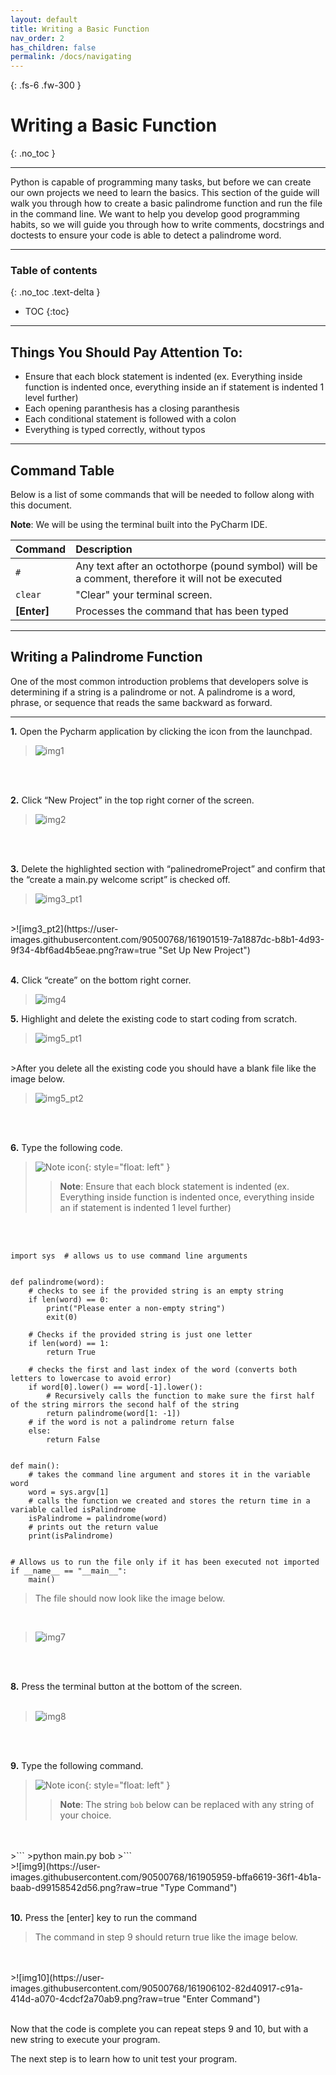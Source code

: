 ```yaml
---
layout: default
title: Writing a Basic Function
nav_order: 2
has_children: false
permalink: /docs/navigating
---
```


{: .fs-6 .fw-300 }

# Writing a Basic Function
{: .no_toc }

---

Python is capable of programming many tasks, but before we can create our own projects we need to learn the basics. This section of the guide will walk you through how to create a basic palindrome function and run the file in the command line. We want to help you develop good programming habits, so we will guide you through how to write comments, docstrings and doctests to ensure your code is able to detect a palindrome word.

---

### Table of contents
{: .no_toc .text-delta }
* TOC
{:toc}

---

## Things You Should Pay Attention To:

* Ensure that each block statement is indented (ex. Everything inside function is indented once, everything inside an if statement is indented 1 level further)
* Each opening paranthesis has a closing paranthesis
* Each conditional statement is followed with a colon
* Everything is typed correctly, without typos

---

## Command Table

Below is a list of some commands that will be needed to follow along with this document.

**Note**: We will be using the terminal built into the PyCharm IDE.

| Command         | Description                                                                                             |
| :--------       | :------------------------------------------------------------------------------------------------------ |
| `#`             | Any text after an octothorpe (pound symbol) will be a comment, therefore it will not be executed        |
| `clear`         | "Clear" your terminal screen.                                                                           |
| **[Enter]**     | Processes the command that has been typed                                                               |

---

## Writing a Palindrome Function

One of the most common introduction problems that developers solve is determining if a string is a palindrome or not. A palindrome is a word, phrase, or sequence that reads the same backward as forward.

---

**1.** Open the Pycharm application by clicking the icon from the launchpad.

>![img1](https://user-images.githubusercontent.com/90500768/161899986-b0b0c2b5-2736-41b2-9986-287a625c7551.png?raw=true "PyCharm")
<br />
<br />

**2.** Click “New Project” in the top right corner of the screen.

>![img2](https://user-images.githubusercontent.com/90500768/161901139-48deb548-5d2e-462d-a249-3b3003eee5a2.png?raw=true "Creating New Project")
<br />
<br />

**3.** Delete the highlighted section with “palinedromeProject” and confirm that the “create a main.py welcome script” is checked off.

>![img3_pt1](https://user-images.githubusercontent.com/90500768/161901437-1346111d-1d50-4d18-a2f1-8293cb180ddd.png?raw=true "Set uUp New Project")
<br />
>![img3_pt2](https://user-images.githubusercontent.com/90500768/161901519-7a1887dc-b8b1-4d93-9f34-4bf6ad4b5eae.png?raw=true "Set Up New Project")
<br />
<br />

**4.** Click “create” on the bottom right corner.

>![img4](https://user-images.githubusercontent.com/90500768/161901721-ddbae822-d61c-4c63-a136-70f91b710d20.png?raw=true "Create New Project")

**5.** Highlight and delete the existing code to start coding from scratch.

>![img5_pt1](https://user-images.githubusercontent.com/90500768/161901865-3b5a37a9-3e38-4306-804c-221c7b697bb2.png?raw=true "Delete Existing Code")

<br />
>After you delete all the existing code you should have a blank file like the image below.
<br />

>![img5_pt2](https://user-images.githubusercontent.com/90500768/161902193-181f557f-6e35-40dd-be20-3b4ff7dcf792.png?raw=true "Empty File")

<br />
<br />

**6.** Type the following code.

>![Note icon](https://github.com/dl90/linux-basics/blob/gh-pages/docs/images/icons/note.png?raw=true "Note"){: style="float: left" }
>> **Note**: Ensure that each block statement is indented (ex. Everything inside function is indented once, everything inside an if statement is indented 1 level further)
<br />
<br />

~~~
import sys  # allows us to use command line arguments


def palindrome(word):
    # checks to see if the provided string is an empty string
    if len(word) == 0:
        print("Please enter a non-empty string")
        exit(0)

    # Checks if the provided string is just one letter
    if len(word) == 1:
        return True

    # checks the first and last index of the word (converts both letters to lowercase to avoid error)
    if word[0].lower() == word[-1].lower():
        # Recursively calls the function to make sure the first half of the string mirrors the second half of the string
        return palindrome(word[1: -1])
    # if the word is not a palindrome return false
    else:
        return False


def main():
    # takes the command line argument and stores it in the variable word
    word = sys.argv[1]
    # calls the function we created and stores the return time in a variable called isPalindrome
    isPalindrome = palindrome(word)
    # prints out the return value
    print(isPalindrome)


# Allows us to run the file only if it has been executed not imported
if __name__ == "__main__":
    main()

~~~

>The file should now look like the image below.
<br />

>![img7](https://user-images.githubusercontent.com/90500768/161904702-c28a9bf6-6f68-476e-becc-9f5d6964727e.png?raw=true "Completed Code")

<br />
<br />

**8.** Press the terminal button at the bottom of the screen.
<br />
<br />
>![img8](https://user-images.githubusercontent.com/90500768/161905803-f880011b-0aab-439c-aac1-9284e71c95b8.png?raw=true "Open Terminal")

<br />
<br />

**9.** Type the following command.
<br />
>![Note icon](https://github.com/dl90/linux-basics/blob/gh-pages/docs/images/icons/note.png?raw=true "Note"){: style="float: left" }
>> **Note**: The string `bob` below can be replaced with any string of your choice.
<br />
<br />
>```
>python main.py bob
>```

<br />
>![img9](https://user-images.githubusercontent.com/90500768/161905959-bffa6619-36f1-4b1a-baab-d99158542d56.png?raw=true "Type Command")

<br />
<br />

**10.** Press the [enter] key to run the command
>The command in step 9 should return true like the image below.
<br />
<br />
>![img10](https://user-images.githubusercontent.com/90500768/161906102-82d40917-c91a-414d-a070-4cdcf2a70ab9.png?raw=true "Enter Command")

<br />
<br />

Now that the code is complete you can repeat steps 9 and 10, but with a new string to execute your program.

The next step is to learn how to unit test your program.

